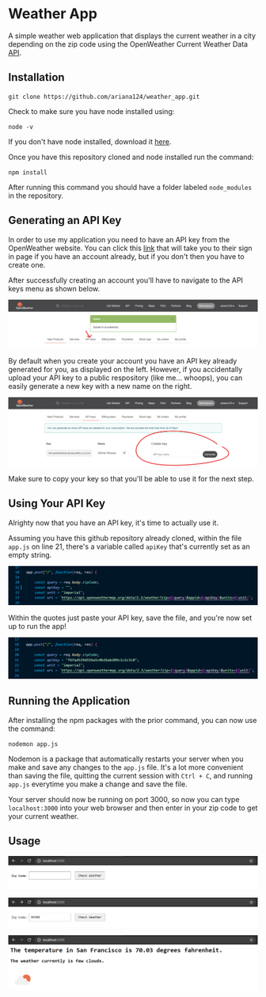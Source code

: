 # Weather App

A simple weather web application that displays the current weather in a city depending on the zip code using the OpenWeather Current Weather Data [API](https://openweathermap.org/api).

## Installation

```
git clone https://github.com/ariana124/weather_app.git
```

Check to make sure you have node installed using:

```
node -v
```

If you don't have node installed, download it [here](https://nodejs.org/en/download/).

Once you have this repository cloned and node installed run the command:

```
npm install
```

After running this command you should have a folder labeled `node_modules` in the repository.

## Generating an API Key

In order to use my application you need to have an API key from the OpenWeather website. You can click this [link](https://home.openweathermap.org/users/sign_in) that will take you to their sign in page if you have an account already, but if you don't then you have to create one.

After successfully creating an account you'll have to navigate to the API keys menu as shown below.

![Account Menu](/screenshots/signedin.png)

By default when you create your account you have an API key already generated for you, as displayed on the left. However, if you accidentally upload your API key to a public respository (like me... whoops), you can easily generate a new key with a new name on the right.

![Generate API Key](/screenshots/generate-key.png)

Make sure to copy your key so that you'll be able to use it for the next step.

## Using Your API Key

Alrighty now that you have an API key, it's time to actually use it.

Assuming you have this github repository already cloned, within the file `app.js` on line 21, there's a variable called `apiKey` that's currently set as an empty string. 

![Empty Key Slot](/screenshots/empty-key-slot.png)

Within the quotes just paste your API key, save the file, and you're now set up to run the app!

![Pasting the API Key](/screenshots/api-key.png)

## Running the Application

After installing the npm packages with the prior command, you can now use the command:

```
nodemon app.js
```

Nodemon is a package that automatically restarts your server when you make and save any changes to the `app.js` file. It's a lot more convenient than saving the file, quitting the current session with `Ctrl + C`, and running `app.js` everytime you make a change and save the file.

Your server should now be running on port 3000, so now you can type `localhost:3000` into your web browser and then enter in your zip code to get your current weather.

## Usage

![Home](/screenshots/home.png)

![Input](/screenshots/input.png)

![Output](/screenshots/output.png)
